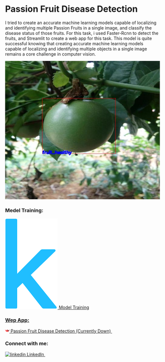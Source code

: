 # Passion Fruit Disease Detection

I tried to create an accurate machine learning models capable of localizing and identifying multiple Passion Fruits in a single image, and classify the disease status of those fruits. For this task, i used Faster-Rcnn to detect the fruits, and Streamlit to create a web app for this task. This model is quite successful knowing that creating accurate machine learning models capable of localizing and identifying multiple objects in a single image remains a core challenge in computer vision. 
<p align="center"><img src="Images/ID_0APCI9O1.jpg" width=676 height=450> </p>

### Medel Training:

<p>
  <a href="https://www.kaggle.com/tahatamir/notebookc3fc057d14/notebook" rel="nofollow noreferrer">
    <img src="Images/kaggle-icon.png" alt="kaggle"> Model Training
 </p>

### Wep App:

<p>
  <a href="https://share.streamlit.io/ttaha09/passion-fruit-disease-detection/main/main.py" rel="nofollow noreferrer">
    <img src="Images/output-onlinepngtools.png" alt="slt"> Passion Fruit Disease Detection (Currently Down)
  </a> &nbsp;
 </p>

### Connect with me:

<p>
  <a href="https://www.linkedin.com/in/taha-tamir-351272145/" rel="nofollow noreferrer">
    <img src="https://i.stack.imgur.com/gVE0j.png" alt="linkedin"> LinkedIn
  </a> &nbsp;
 </p>

 
